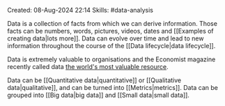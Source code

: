 Created: 08-Aug-2024 22:14
Skills: #data-analysis

Data is a collection of facts from which we can derive information. Those facts can be numbers, words, pictures, videos, dates and [[Examples of creating data|lots more]]. Data can evolve over time and lead to new information throughout the course of the [[Data lifecycle|data lifecycle]].

Data is extremely valuable to organisations and the Economist magazine recently called data [the world's most valuable resource](https://www.economist.com/leaders/2017/05/06/the-worlds-most-valuable-resource-is-no-longer-oil-but-data).

Data can be [[Quantitative data|quantitative]] or [[Qualitative data|qualitative]], and can be turned into [[Metrics|metrics]]. Data can be grouped into [[Big data|big data]] and [[Small data|small data]].

